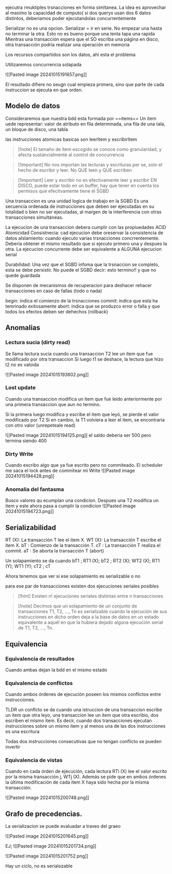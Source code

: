 ejecutra rmuktiples trsnacciones en forma simltanea. 
La idea es aprovechar al maximo la capacidad de computo( si dos querys usan dos 6 datos distintos, deberiamos poder ejecutandolas concurrentemente

Serializar no es una opcion. Serializar = ir en serie. No empezar una hasta no terminar la otra. Esto no es bueno porque una lenta tapa una rapida
Mientras una transacción espera que el SO escriba una página en disco, otra transacción podría realizar una operación en memoria

Los recursos compartidos son los datos, ahi esta el problema


Utilizaremos concurrencia solapada


![[Pasted image 20241015191657.png]]

El resultado difiere no seugn cual empieza primera, sino que parte de cada instruccion se ejecuta en que orden.


## Modelo de datos
Consideraremos que nuestra bdd esta formada por ==items== 
Un item uede representar: valor de atributo en fila determinada, una fila de una tala, un bloque de disco, una tabla

las instrucciones atomicas basicas son leerItem y escribirItem

>[!note] El tamaño de ítem escogido se conoce como granularidad, y afecta sustancialmente al control de concurrencia

>[!important]  No nos importan las lecturas y escrituras per se, solo el hecho de escribir y leer. No QUE leen y QUE escriben

>[!important] Leer y escribir no es efectivamente leer y escribir EN DISCO, puede estar todo en un buffer, hay que tener en cuenta los permisos que efecitvamente tiene el SGBD



Una transaccion es una unidad logica de trabajo en la SGBD
Es una secuencia ordenada de instrucciones que deben ser ejecutadas en su totalidad o bien no ser ejecutadas, al margen de la interferencia con otras transacciones simultáneas.


La ejecucion de una transaccion debera cumplir con las propiuedades ACID
Atomicidad
Consistnecia: cad ejecucion debe oreservar la consistencia de datos
aIslamiento: cuando ejecuto varias trsnacciones concrrentemente. Deberia obtener el mismo resultado que si ejecuto primero una y despues la otra. La ejecucion concurrente debe ser equivalente a ALGUNA ejecucion serial

Durabilidad: Una vez que el SGBD infoma que la trsnaccion se completo, esta se debe persistir. No puede el SGBD decir: esto termino!! y que no quede guardada

Se disponen de mecanismos de recuperacion para deshacer rehacer transacciones en caso de fallas (todo o nada)

begin: indica el comienzo de la trsnacciones
commit: indica que esta ha temrinado exitosamente 
abort: indica que se produzco error o falla y que todos los efectos deben ser dehechos (rollback)

## Anomalias 
### Lectura sucia (dirty read)
Se llama lectura sucia cuando una transaccion T2 lee un item que fue modificado por otra transaccion 
Si luego t1 se deshace, la lectura que hizo t2 no es valoida

![[Pasted image 20241015193602.png]]

### Lost update 

Cuando una transaccion modifica un item que fue leido anteriormente por una primera transaccion que aun no termino. 


Si la primera luego modifica y escribe el item que leyó, se pierde el valor modificado por T2
Si en cambio, la T1 volviera a leer el item, se encontraria con otro valor (unrepeteale read)

![[Pasted image 20241015194125.png]]
el saldo deberia ser 500 pero termina siendo 400



### Dirty Write 
Cuando escribo algo que ya fue escrito pero no commiteado. El scheduler me saca el lock antes de commitear mi Write
![[Pasted image 20241015194428.png]]


### Anomalia del fantasma 
Busco valores qu ecumplan una condicion. Despues una T2 modifica un item y este ahora pasa a cumplir la condicion 
![[Pasted image 20241015194723.png]]


## Serializabilidad
RT (X): La transacción T lee el ítem X. 
WT (X): La transacción T escribe el ítem X. 
bT : Comienzo de la transacción T. 
cT : La transacción T realiza el commit. 
aT : Se aborta la transacción T (abort)

Un solapamiento se da cuando
bT1 ; RT1 (X); bT2 ; RT2 (X); WT2 (X); RT1 (Y); WT1 (Y); cT2 ; cT

Ahora tenemos que ver si ese solapamiento es serializable o no

para ese par de transacciones existen dos ejecuciones seriales posibles

>[!hint] Existen n! ejecuciones seriales distintas entre n transacciones 


>[!note] Decimos que un solapamiento de un conjunto de transacciones T1, T2, ..., Tn es serializable cuando la ejecución de sus instrucciones en dicho orden deja a la base de datos en un estado equivalente a aquél en que la hubiera dejado alguna ejecución serial de T1, T2, ..., Tn.


## Equivalencia 
### Equivalencia de resultados 
Cuando ambas dejan la bdd en el mismo estado 

### Equivalencia de conflictos 
Cuando ambos órdenes de ejecución poseen los mismos conflictos entre instrucciones.


TLDR un conflcto se da cuando una istruccion de una transaccion escribe un item que otra leyo, una transaccion lee un item que otra escribio, dos escriben el mismo item. Es decir, cuando dos transacciones ejecutan instrucciones sobre un mismo item y al menos una de las dos instrucciones es una escritura 

Todas dos instrucciones consecutivas que no tengan conflicto se pueden invertir 

### Equivalencia de vistas 
Cuando en cada órden de ejecución, cada lectura RTi (X) lee el valor escrito por la misma transacción j, WTj (X). Además se pide que en ambos órdenes la última modificación de cada ítem X haya sido hecha por la misma transacción.




![[Pasted image 20241015200748.png]]




## Grafo de precedencias. 
La serializacion se puede evaluadar a traves del graeo


![[Pasted image 20241015201645.png]]


EJ; 
![[Pasted image 20241015201734.png]]

![[Pasted image 20241015201752.png]]

Hay un ciclo, no es serialozable